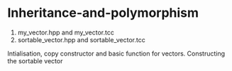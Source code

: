 # Inheritance-and-polymorphism
1. my_vector.hpp and my_vector.tcc 
2. sortable_vector.hpp and sortable_vector.tcc

Intialisation, copy constructor and basic function for vectors. 
Constructing the sortable vector
